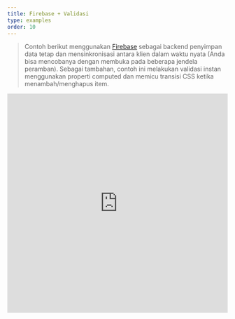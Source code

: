 ```yaml
---
title: Firebase + Validasi
type: examples
order: 10
---
```


> Contoh berikut menggunakan [Firebase](https://firebase.google.com/) sebagai backend penyimpan data tetap dan mensinkronisasi antara klien dalam waktu nyata (Anda bisa mencobanya dengan membuka pada beberapa jendela peramban). Sebagai tambahan, contoh ini melakukan validasi instan menggunakan properti computed dan memicu transisi CSS ketika menambah/menghapus item.

<iframe width="100%" height="500" src="https://jsfiddle.net/chrisvfritz/pyLbpzzx/embedded/result,html,js,css" allowfullscreen="allowfullscreen" frameborder="0"></iframe>
